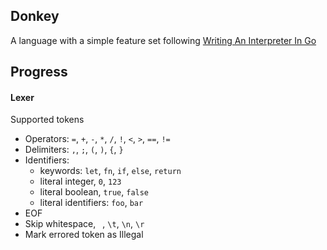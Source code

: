 ## Donkey

A language with a simple feature set following [Writing An Interpreter In Go](https://interpreterbook.com/)

## Progress

#### Lexer

Supported tokens

+ Operators: `=`, `+`, `-`, `*`, `/`, `!`, `<`, `>`, `==`, `!=`
+ Delimiters: `,`, `;`, `(`, `)`, `{`, `}`
+ Identifiers:
  - keywords: `let`, `fn`, `if`, `else`, `return`
  - literal integer, `0`, `123`
  - literal boolean, `true`, `false`
  - literal identifiers: `foo`, `bar`
+ EOF
+ Skip whitespace, ` `, `\t`, `\n`, `\r`
+ Mark errored token as Illegal

